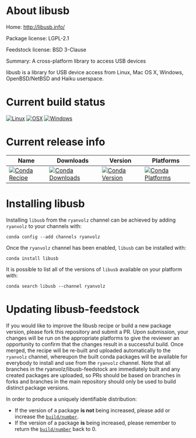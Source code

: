 About libusb
============

Home: http://libusb.info/

Package license: LGPL-2.1

Feedstock license: BSD 3-Clause

Summary: A cross-platform library to access USB devices

libusb is a library for USB device access from Linux, Mac OS X, Windows,
OpenBSD/NetBSD and Haiku userspace.


Current build status
====================

[![Linux](https://img.shields.io/circleci/project/github/ryanvolz/libusb-feedstock/master.svg?label=Linux)](https://circleci.com/gh/ryanvolz/libusb-feedstock)
[![OSX](https://img.shields.io/travis/ryanvolz/libusb-feedstock/master.svg?label=macOS)](https://travis-ci.org/ryanvolz/libusb-feedstock)
[![Windows](https://img.shields.io/appveyor/ci/ryanvolz/libusb-feedstock/master.svg?label=Windows)](https://ci.appveyor.com/project/ryanvolz/libusb-feedstock/branch/master)

Current release info
====================

| Name | Downloads | Version | Platforms |
| --- | --- | --- | --- |
| [![Conda Recipe](https://img.shields.io/badge/recipe-libusb-green.svg)](https://anaconda.org/ryanvolz/libusb) | [![Conda Downloads](https://img.shields.io/conda/dn/ryanvolz/libusb.svg)](https://anaconda.org/ryanvolz/libusb) | [![Conda Version](https://img.shields.io/conda/vn/ryanvolz/libusb.svg)](https://anaconda.org/ryanvolz/libusb) | [![Conda Platforms](https://img.shields.io/conda/pn/ryanvolz/libusb.svg)](https://anaconda.org/ryanvolz/libusb) |

Installing libusb
=================

Installing `libusb` from the `ryanvolz` channel can be achieved by adding `ryanvolz` to your channels with:

```
conda config --add channels ryanvolz
```

Once the `ryanvolz` channel has been enabled, `libusb` can be installed with:

```
conda install libusb
```

It is possible to list all of the versions of `libusb` available on your platform with:

```
conda search libusb --channel ryanvolz
```




Updating libusb-feedstock
=========================

If you would like to improve the libusb recipe or build a new
package version, please fork this repository and submit a PR. Upon submission,
your changes will be run on the appropriate platforms to give the reviewer an
opportunity to confirm that the changes result in a successful build. Once
merged, the recipe will be re-built and uploaded automatically to the
`ryanvolz` channel, whereupon the built conda packages will be available for
everybody to install and use from the `ryanvolz` channel.
Note that all branches in the ryanvolz/libusb-feedstock are
immediately built and any created packages are uploaded, so PRs should be based
on branches in forks and branches in the main repository should only be used to
build distinct package versions.

In order to produce a uniquely identifiable distribution:
 * If the version of a package **is not** being increased, please add or increase
   the [``build/number``](http://conda.pydata.org/docs/building/meta-yaml.html#build-number-and-string).
 * If the version of a package **is** being increased, please remember to return
   the [``build/number``](http://conda.pydata.org/docs/building/meta-yaml.html#build-number-and-string)
   back to 0.